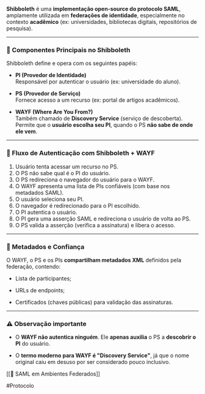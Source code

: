 **Shibboleth** é uma **implementação open-source do protocolo SAML**, amplamente utilizada em **federações de identidade**, especialmente no contexto **acadêmico** (ex: universidades, bibliotecas digitais, repositórios de pesquisa).

---

### 🧱 Componentes Principais no Shibboleth

Shibboleth define e opera com os seguintes papéis:

- **PI (Provedor de Identidade)**  
    Responsável por autenticar o usuário (ex: universidade do aluno).
    
- **PS (Provedor de Serviço)**  
    Fornece acesso a um recurso (ex: portal de artigos acadêmicos).
    
- **WAYF (Where Are You From?)**  
    Também chamado de **Discovery Service** (serviço de descoberta).  
    Permite que o **usuário escolha seu PI**, quando o PS **não sabe de onde ele vem**.
    

---

### 🔄 Fluxo de Autenticação com Shibboleth + WAYF

1. Usuário tenta acessar um recurso no PS.
2. O PS não sabe qual é o PI do usuário.
3. O PS redireciona o navegador do usuário para o WAYF.
4. O WAYF apresenta uma lista de PIs confiáveis (com base nos metadados SAML).
5. O usuário seleciona seu PI.
6. O navegador é redirecionado para o PI escolhido.
7. O PI autentica o usuário.
8. O PI gera uma asserção SAML e redireciona o usuário de volta ao PS.
9. O PS valida a asserção (verifica a assinatura) e libera o acesso.

---

### 📄 Metadados e Confiança

O WAYF, o PS e os PIs **compartilham metadados XML** definidos pela federação, contendo:

- Lista de participantes;
    
- URLs de endpoints;
    
- Certificados (chaves públicas) para validação das assinaturas.
    

---

### ⚠️ Observação importante

- O **WAYF não autentica ninguém**. Ele **apenas auxilia** o PS a **descobrir o PI** do usuário.
    
- O **termo moderno para WAYF é "Discovery Service"**, já que o nome original caiu em desuso por ser considerado pouco inclusivo.


[[📄 SAML em Ambientes Federados]]

#Protocolo 